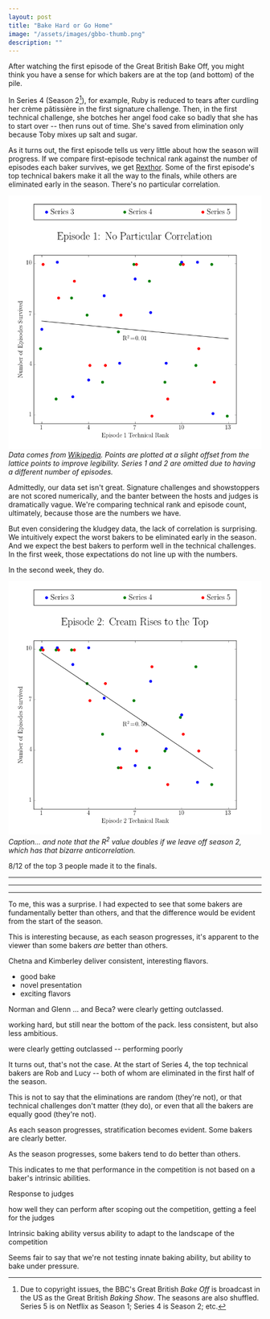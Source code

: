 ```yaml
---
layout: post
title: "Bake Hard or Go Home"
image: "/assets/images/gbbo-thumb.png"
description: ""
---
```


After watching the first episode of the Great British Bake Off, you might think you have a sense for which bakers are at the top (and bottom) of the pile.

In Series 4 (Season 2[^1]), for example, Ruby is reduced to tears after curdling her crème pâtissière in the first signature challenge. Then, in the first technical challenge, she botches her angel food cake so badly that she has to start over -- then runs out of time. She's saved from elimination only because Toby mixes up salt and sugar.

[^1]: Due to copyright issues, the BBC's Great British *Bake Off* is broadcast in the US as the Great British *Baking Show*. The seasons are also shuffled. Series 5 is on Netflix as Season 1; Series 4 is Season 2; etc.

As it turns out, the first episode tells us very little about how the season will progress. If we compare first-episode technical rank against the number of episodes each baker survives, we get [Rexthor](https://xkcd.com/1725/). Some of the first episode's top technical bakers make it all the way to the finals, while others are eliminated early in the season. There's no particular correlation.

![Episode 1: No Particular Correlation](/assets/images/gbbo-ep1.png)
*Data comes from [Wikipedia](https://en.wikipedia.org/wiki/The_Great_British_Bake_Off_(series_1)). Points are plotted at a slight offset from the lattice points to improve legibility. Series 1 and 2 are omitted due to having a different number of episodes.*

Admittedly, our data set isn't great. Signature challenges and showstoppers are not scored numerically, and the banter between the hosts and judges is dramatically vague. We're comparing technical rank and episode count, ultimately, because those are the numbers we have.

But even considering the kludgey data, the lack of correlation is surprising. We intuitively expect the worst bakers to be eliminated early in the season. And we expect the best bakers to perform well in the technical challenges. In the first week, those expectations do not line up with the numbers.

In the second week, they do.

![Episode 2: Cream Rises to the Top](/assets/images/gbbo-ep2.png)
*Caption... and note that the R<sup>2</sup> value doubles if we leave off season 2, which has that bizarre anticorrelation.*


8/12 of the top 3 people made it to the finals.


---

---

---












To me, this was a surprise. I had expected to see that some bakers are fundamentally better than others, and that the difference would be evident from the start of the season.

This is interesting because, as each season progresses, it's apparent to the viewer than some bakers *are* better than others.

Chetna and Kimberley deliver consistent, interesting flavors.

- good bake
- novel presentation
- exciting flavors

Norman and Glenn ... and Beca? were clearly getting outclassed.

working hard, but still near the bottom of the pack. less consistent, but also less ambitious.

were clearly getting outclassed -- performing poorly

It turns out, that's not the case. At the start of Series 4, the top technical bakers are Rob and Lucy -- both of whom are eliminated in the first half of the season.

This is not to say that the eliminations are random (they're not), or that technical challenges don't matter (they do), or even that all the bakers are equally good (they're not).

As each season progresses, stratification becomes evident. Some bakers are clearly better.

As the season progresses, some bakers tend to do better than others.

This indicates to me that performance in the competition is not based on a baker's intrinsic abilities.

Response to judges

how well they can perform after scoping out the competition, getting a feel for the judges

Intrinsic baking ability versus ability to adapt to the landscape of the competition


Seems fair to say that we're not testing innate baking ability, but ability to bake under pressure.
